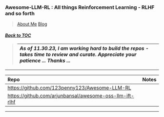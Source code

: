 ### Awesome-LLM-RL : All things Reinforcement Learning - RLHF and so forth
> [About Me](https://www.linkedin.com/in/ksankar) [Blog](https://ksankar.medium.com)
#### _[Back to TOC](https://github.com/xsankar/Awesome-Awesome-LLM)_
> 
> |***As of 11.30.23, I am working hard to build the repos - takes time to review and curate. Appreciate your patience ... Thanks ...***|
> | :- |
> 
***
| Repo | Notes | 
| :- | :- |
| https://github.com/123penny123/Awesome-LLM-RL | |
| https://github.com/arjunbansal/awesome-oss-llm-ift-rlhf | |
***
